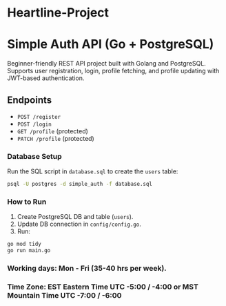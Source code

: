 # Heartline-Project

# Simple Auth API (Go + PostgreSQL)

Beginner-friendly REST API project built with Golang and PostgreSQL.
Supports user registration, login, profile fetching, and profile updating with JWT-based authentication.

## Endpoints
- `POST /register`
- `POST /login`
- `GET /profile` (protected)
- `PATCH /profile` (protected)

### Database Setup
Run the SQL script in `database.sql` to create the `users` table:
```bash
psql -U postgres -d simple_auth -f database.sql
```
### How to Run
1. Create PostgreSQL DB and table (`users`).
2. Update DB connection in `config/config.go`.
3. Run:
```bash
go mod tidy
go run main.go
```


### Working days: Mon - Fri (35-40 hrs per week). 
### Time Zone: EST Eastern Time	UTC -5:00 / -4:00 or MST Mountain Time	UTC -7:00 / -6:00






